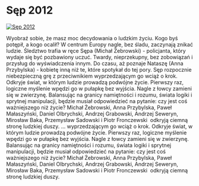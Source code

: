 Sęp 2012 
=============
[![Sęp 2012 ](http://vidos.pl/images/player.gif)](http://vidos.pl/sep-2012)

 Wyobraź sobie, że masz moc decydowania o ludzkim życiu. Kogo byś potępił, a kogo ocalił? W centrum Europy nagle, bez śladu, zaczynają znikać ludzie. Śledztwo trafia w ręce Sępa (Michał Żebrowski) - policjanta, który wydaje się być pozbawiony uczuć. Twardy, nieprzekupny, bez zobowiązań i przysług do wyświadczenia innym. Do czasu, aż poznaje Nataszę (Anna Przybylska) - kobietę inną niż te, które spotykał do tej pory. Sęp rozpocznie niebezpieczną grę z przeciwnikiem wyprzedzającym go wciąż o krok. Odkryje świat, w którym ludzie prowadzą podwójne życie. Pierwszy raz, logiczne myślenie wpędzi go w pułapkę bez wyjścia. Nagle z łowcy zamieni się w zwierzynę. Balansując na granicy namiętności i rozumu, świata logiki i sprytnej manipulacji, będzie musiał odpowiedzieć na pytanie: czy jest coś ważniejszego niż życie? Michał Żebrowski, Anna Przybylska, Paweł Małaszyński, Daniel Olbrychski, Andrzej Grabowski, Andrzej Seweryn, Mirosław Baka, Przemysław Sadowski i Piotr Fronczewski  odkryją ciemną stronę ludzkiej duszy.  ... wyprzedzającym go wciąż o krok. Odkryje świat, w którym ludzie prowadzą podwójne życie. Pierwszy raz, logiczne myślenie wpędzi go w pułapkę bez wyjścia. Nagle z łowcy zamieni się w zwierzynę. Balansując na granicy namiętności i rozumu, świata logiki i sprytnej manipulacji, będzie musiał odpowiedzieć na pytanie: czy jest coś ważniejszego niż życie? Michał Żebrowski, Anna Przybylska, Paweł Małaszyński, Daniel Olbrychski, Andrzej Grabowski, Andrzej Seweryn, Mirosław Baka, Przemysław Sadowski i Piotr Fronczewski  odkryją ciemną stronę ludzkiej duszy.
